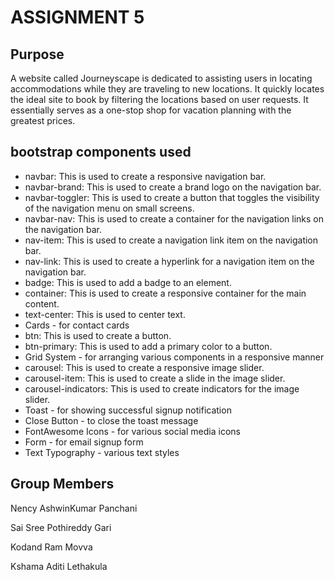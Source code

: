 # ASSIGNMENT 5

## Purpose

A website called Journeyscape is dedicated to assisting users in locating accommodations while they are traveling to new locations. It quickly locates the ideal site to book by filtering the locations based on user requests. It essentially serves as a one-stop shop for vacation planning with the greatest prices.

## bootstrap components used

- navbar: This is used to create a responsive navigation bar.
- navbar-brand: This is used to create a brand logo on the navigation bar.
- navbar-toggler: This is used to create a button that toggles the visibility of the navigation menu on small screens.
- navbar-nav: This is used to create a container for the navigation links on the navigation bar.
- nav-item: This is used to create a navigation link item on the navigation bar.
- nav-link: This is used to create a hyperlink for a navigation item on the navigation bar.
- badge: This is used to add a badge to an element.
- container: This is used to create a responsive container for the main content.
- text-center: This is used to center text.
- Cards - for contact cards
- btn: This is used to create a button.
- btn-primary: This is used to add a primary color to a button.
- Grid System - for arranging various components in a responsive manner
- carousel: This is used to create a responsive image slider.
- carousel-item: This is used to create a slide in the image slider.
- carousel-indicators: This is used to create indicators for the image slider.
- Toast - for showing successful signup notification
- Close Button - to close the toast message
- FontAwesome Icons - for various social media icons
- Form - for email signup form
- Text Typography - various text styles

## Group Members

Nency AshwinKumar Panchani

Sai Sree Pothireddy Gari

Kodand Ram Movva 

Kshama Aditi Lethakula